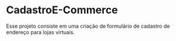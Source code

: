 # CadastroE-Commerce
Esse projeto consiste em uma criação de formulário de cadastro de endereço para lojas virtuais. 
